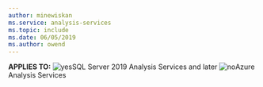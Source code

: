 ```yaml
---
author: minewiskan
ms.service: analysis-services  
ms.topic: include
ms.date: 06/05/2019
ms.author: owend
---
```


**APPLIES TO:** ![yes](media/yes.png)SQL Server 2019 Analysis Services and later ![no](media/no.png)Azure Analysis Services
